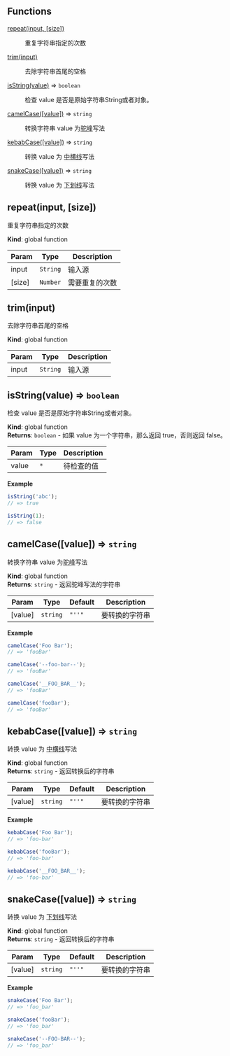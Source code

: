 ## Functions

<dl>
<dt><a href="#repeat">repeat(input, [size])</a></dt>
<dd><p>重复字符串指定的次数</p>
</dd>
<dt><a href="#trim">trim(input)</a></dt>
<dd><p>去除字符串首尾的空格</p>
</dd>
<dt><a href="#isString">isString(value)</a> ⇒ <code>boolean</code></dt>
<dd><p>检查 value 是否是原始字符串String或者对象。</p>
</dd>
<dt><a href="#camelCase">camelCase([value])</a> ⇒ <code>string</code></dt>
<dd><p>转换字符串 value 为<a href="https://en.wikipedia.org/wiki/CamelCase">驼峰</a>写法</p>
</dd>
<dt><a href="#kebabCase">kebabCase([value])</a> ⇒ <code>string</code></dt>
<dd><p>转换 value 为 <a href="https://en.wikipedia.org/wiki/Letter_case#Special_case_styles">中横线</a>写法</p>
</dd>
<dt><a href="#snakeCase">snakeCase([value])</a> ⇒ <code>string</code></dt>
<dd><p>转换 value 为 <a href="https://en.wikipedia.org/wiki/Snake_case">下划线</a>写法</p>
</dd>
</dl>

<a name="repeat"></a>

## repeat(input, [size])
重复字符串指定的次数

**Kind**: global function  

| Param | Type | Description |
| --- | --- | --- |
| input | <code>String</code> | 输入源 |
| [size] | <code>Number</code> | 需要重复的次数 |

<a name="trim"></a>

## trim(input)
去除字符串首尾的空格

**Kind**: global function  

| Param | Type | Description |
| --- | --- | --- |
| input | <code>String</code> | 输入源 |

<a name="isString"></a>

## isString(value) ⇒ <code>boolean</code>
检查 value 是否是原始字符串String或者对象。

**Kind**: global function  
**Returns**: <code>boolean</code> - 如果 value 为一个字符串，那么返回 true，否则返回 false。  

| Param | Type | Description |
| --- | --- | --- |
| value | <code>\*</code> | 待检查的值 |

**Example**  
```js
isString('abc');// => trueisString(1);// => false
```
<a name="camelCase"></a>

## camelCase([value]) ⇒ <code>string</code>
转换字符串 value 为[驼峰](https://en.wikipedia.org/wiki/CamelCase)写法

**Kind**: global function  
**Returns**: <code>string</code> - 返回驼峰写法的字符串  

| Param | Type | Default | Description |
| --- | --- | --- | --- |
| [value] | <code>string</code> | <code>&quot;&#x27;&#x27;&quot;</code> | 要转换的字符串 |

**Example**  
```js
camelCase('Foo Bar');// => 'fooBar'camelCase('--foo-bar--');// => 'fooBar'camelCase('__FOO_BAR__');// => 'fooBar'camelCase('fooBar');// => 'fooBar'
```
<a name="kebabCase"></a>

## kebabCase([value]) ⇒ <code>string</code>
转换 value 为 [中横线](https://en.wikipedia.org/wiki/Letter_case#Special_case_styles)写法

**Kind**: global function  
**Returns**: <code>string</code> - 返回转换后的字符串  

| Param | Type | Default | Description |
| --- | --- | --- | --- |
| [value] | <code>string</code> | <code>&quot;&#x27;&#x27;&quot;</code> | 要转换的字符串 |

**Example**  
```js
kebabCase('Foo Bar');// => 'foo-bar'kebabCase('fooBar');// => 'foo-bar'kebabCase('__FOO_BAR__');// => 'foo-bar'
```
<a name="snakeCase"></a>

## snakeCase([value]) ⇒ <code>string</code>
转换 value 为 [下划线](https://en.wikipedia.org/wiki/Snake_case)写法

**Kind**: global function  
**Returns**: <code>string</code> - 返回转换后的字符串  

| Param | Type | Default | Description |
| --- | --- | --- | --- |
| [value] | <code>string</code> | <code>&quot;&#x27;&#x27;&quot;</code> | 要转换的字符串 |

**Example**  
```js
snakeCase('Foo Bar');// => 'foo_bar'snakeCase('fooBar');// => 'foo_bar'snakeCase('--FOO-BAR--');// => 'foo_bar'
```
